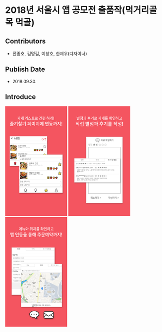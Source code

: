 # 2018년 서울시 앱 공모전 출품작(먹거리골목 먹골)
## Contributors
- 전종호, 김명길, 이창호, 한제우(디자이너)
## Publish Date
- 2018.09.30.
## Introduce
<img src="intro1.png" width="200" height="355" /> <img src="intro2.png" width="200" height="355" /> <img src="intro3.png" width="200" height="355" />
